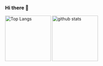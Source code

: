 ### Hi there 👋

<p align="left"> 
  <img alt="Top Langs" height="150px" src="https://github-readme-stats.vercel.app/api/top-langs/?username=YusukeNaito08&layout=compact&count_private=true&show_icons=true&show_icons=true&theme=vue" />
  <img alt="github stats" height="150px" src="https://github-readme-stats.vercel.app/api?username=YusukeNaito08&count_private=true&show_icons=true&show_icons=true&theme=vue" />
</p>
